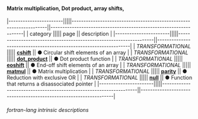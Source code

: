 #### Matrix multiplication, Dot product, array shifts,

|-----------------------|||||-------------------------------------------------------------------||------------------------------------------------------------------|
| category              ||||| page                                                              || description                                                      |
|-----------------------|||||-------------------------------------------------------------------||------------------------------------------------------------------|
| *TRANSFORMATIONAL*    ||||| [__cshift__]({{site.baseurl}}/learn/intrinsics/CSHIFT)            || &#9679; Circular shift elements of an array                      |
| *TRANSFORMATIONAL*    ||||| [__dot\_product__]({{site.baseurl}}/learn/intrinsics/DOT_PRODUCT) || &#9679; Dot product function                                     |
| *TRANSFORMATIONAL*    ||||| [__eoshift__]({{site.baseurl}}/learn/intrinsics/EOSHIFT)          || &#9679; End-off shift elements of an array                       |
| *TRANSFORMATIONAL*    ||||| [__matmul__]({{site.baseurl}}/learn/intrinsics/MATMUL)            || &#9679; Matrix multiplication                                    |
| *TRANSFORMATIONAL*    ||||| [__parity__]({{site.baseurl}}/learn/intrinsics/PARITY)            || &#9679; Reduction with exclusive OR                              |
| *TRANSFORMATIONAL*    ||||| [__null__]({{site.baseurl}}/learn/intrinsics/NULL)                || &#9679; Function that returns a disassociated pointer            |
|-----------------------|||||-------------------------------------------------------------------||------------------------------------------------------------------|

###### fortran-lang intrinsic descriptions

